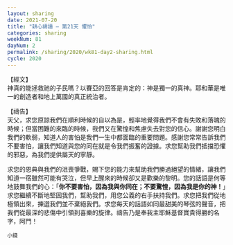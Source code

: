 ```yaml
---
layout: sharing
date: 2021-07-20
title: "耕心禱讀 – 第21天 懼怕"
categories: sharing
weekNum: 81
dayNum: 2
permalink: /sharing/2020/wk81-day2-sharing.html
cycle: 2020
---
```


【經文】  
神真的能拯救祂的子民嗎？以賽亞的回答是肯定的：神是獨一的真神。耶和華是唯一的創造者和地上萬國的真正統治者。

【禱告】  
天父，求您原諒我們在順利時候的自以為是，輕率地覺得我們不會有失敗和落魄的時候；但當困難的來臨的時候，我們又在驚惶和焦慮失去對您的信心。謝謝您明白我們的軟弱，知道人的害怕是我們一生中都面臨的重要問題。感謝您常常告訴我們不要害怕，讓我們知道與您的同在就是令我們振奮的證據。求您幫助我們抵擋恐懼的邪惡，為我們提供屬天的寧靜。

求您的恩典與我們的沮喪爭戰，賜下您的能力來幫助我們勝過絕望的情緒，讓我們知道一宿雖然可能有哭泣，但早上醒來的時候卻又是歡樂的黎明。您的話語是何等地鼓舞我們的心：「**你不要害怕，因為我與你同在；不要驚惶，因為我是你的神！**」求您繼續不斷地堅固我們，幫助我們，用您公義的右手扶持我們。求您把我們從地極領出來，揀選我們並不棄絕我們。求您每天的話語如同最甜美的琴弦的聲音，把我們從最深的悲傷中引領到喜樂的旋律。禱告乃是奉我主耶穌基督寶貴得勝的名字，阿門！

`小錢`
